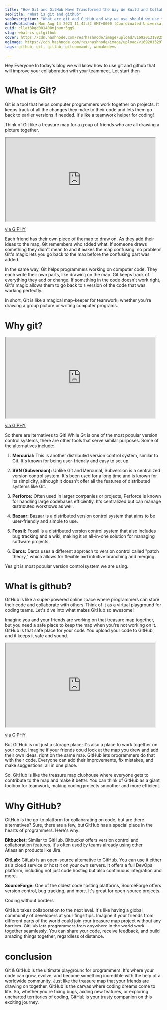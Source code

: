 ```yaml
---
title: "How Git and GitHub Have Transformed the Way We Build and Collaborate"
seoTitle: "What is git and github"
seoDescription: "What are git and GitHub and why we use should we use them? To know read the whole blog which is very short and simple"
datePublished: Mon Aug 14 2023 11:43:32 GMT+0000 (Coordinated Universal Time)
cuid: cllat3kgd001408mjbunr3gg9
slug: what-is-gitgithub
cover: https://cdn.hashnode.com/res/hashnode/image/upload/v1692013188255/4788a7ec-822c-492a-be3d-54d2538cbb2e.png
ogImage: https://cdn.hashnode.com/res/hashnode/image/upload/v1692013297514/cb13580f-d756-4412-a25d-96c680eb3069.png
tags: github, git, gitlab, gitcommands, wemakedevs

---
```


Hey Everyone In today's blog we will know how to use git and github that will improve your collaboration with your teammeet. Let start then

# What is Git?

Git is a tool that helps computer programmers work together on projects. It keeps track of all the changes they make to their code and lets them go back to earlier versions if needed. It's like a teamwork helper for coding!

Think of Git like a treasure map for a group of friends who are all drawing a picture together.

<iframe src="https://giphy.com/embed/2A29ghC2SEWYIYXGKt" width="480" height="270" class="giphy-embed"></iframe>

[via GIPHY](https://giphy.com/gifs/pbskids-travel-adventure-2A29ghC2SEWYIYXGKt)

Each friend has their own piece of the map to draw on. As they add their ideas to the map, Git remembers who added what. If someone draws something they didn't mean to and it makes the map confusing, no problem! Git's magic lets you go back to the map before the confusing part was added.

In the same way, Git helps programmers working on computer code. They each write their own parts, like drawing on the map. Git keeps track of everything they add or change. If something in the code doesn't work right, Git's magic allows them to go back to a version of the code that was working perfectly.

In short, Git is like a magical map-keeper for teamwork, whether you're drawing a group picture or writing computer programs.

# Why git?

<iframe src="https://giphy.com/embed/z1GQ9t8FxipnG" width="480" height="260" class="giphy-embed"></iframe>

[via GIPHY](https://giphy.com/gifs/z1GQ9t8FxipnG)

So there are lternatives to Git! While Git is one of the most popular version control systems, there are other tools that serve similar purposes. Some of the alternatives include:

1. **Mercurial:** This is another distributed version control system, similar to Git. It's known for being user-friendly and easy to set up.
    
2. **SVN (Subversion):** Unlike Git and Mercurial, Subversion is a centralized version control system. It's been used for a long time and is known for its simplicity, although it doesn't offer all the features of distributed systems like Git.
    
3. **Perforce:** Often used in larger companies or projects, Perforce is known for handling large codebases efficiently. It's centralized but can manage distributed workflows as well.
    
4. **Bazaar:** Bazaar is a distributed version control system that aims to be user-friendly and simple to use.
    
5. **Fossil:** Fossil is a distributed version control system that also includes bug tracking and a wiki, making it an all-in-one solution for managing software projects.
    
6. **Darcs:** Darcs uses a different approach to version control called "patch theory," which allows for flexible and intuitive branching and merging.
    

Yes git is most popular version control system we are using.

# What is github?

GitHub is like a super-powered online space where programmers can store their code and collaborate with others. Think of it as a virtual playground for coding teams. Let's dive into what makes GitHub so awesome!

Imagine you and your friends are working on that treasure map together, but you need a safe place to keep the map when you're not working on it. GitHub is that safe place for your code. You upload your code to GitHub, and it keeps it safe and sound.

<iframe src="https://giphy.com/embed/jOEz82txTr1YdPAhCf" width="480" height="270" class="giphy-embed"></iframe>

[via GIPHY](https://giphy.com/gifs/FallGuysGame-fall-guys-game-ultimate-knockout-jOEz82txTr1YdPAhCf)

But GitHub is not just a storage place; it's also a place to work together on your code. Imagine if your friends could look at the map you drew and add their own ideas, right on the same map. GitHub lets programmers do that with their code. Everyone can add their improvements, fix mistakes, and make suggestions, all in one place.

So, GitHub is like the treasure map clubhouse where everyone gets to contribute to the map and make it better. You can think of GitHub as a giant toolbox for teamwork, making coding projects smoother and more efficient.

# Why GitHub?

GitHub is the go-to platform for collaborating on code, but are there alternatives? Sure, there are a few, but GitHub has a special place in the hearts of programmers. Here's why:

**Bitbucket:** Similar to GitHub, Bitbucket offers version control and collaboration features. It's often used by teams already using other Atlassian products like Jira.

**GitLab:** GitLab is an open-source alternative to GitHub. You can use it either as a cloud service or host it on your own servers. It offers a full DevOps platform, including not just code hosting but also continuous integration and more.

**SourceForge:** One of the oldest code hosting platforms, SourceForge offers version control, bug tracking, and more. It's great for open-source projects.

Coding without borders

GitHub takes collaboration to the next level. It's like having a global community of developers at your fingertips. Imagine if your friends from different parts of the world could join your treasure map project without any barriers. GitHub lets programmers from anywhere in the world work together seamlessly. You can share your code, receive feedback, and build amazing things together, regardless of distance.

# conclusion

Git & GitHub is the ultimate playground for programmers. It's where your code can grow, evolve, and become something incredible with the help of a worldwide community. Just like the treasure map that your friends are drawing on together, GitHub is the canvas where coding dreams come to life. So, whether you're fixing bugs, adding new features, or exploring uncharted territories of coding, GitHub is your trusty companion on this exciting journey.